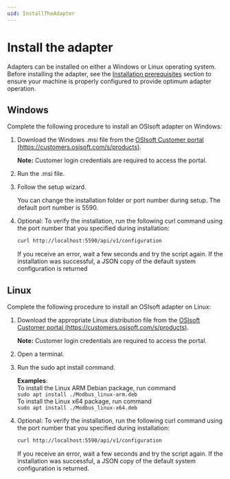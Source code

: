 ```yaml
---
uid: InstallTheAdapter
---
```


# Install the adapter

Adapters can be installed on either a Windows or Linux operating system. Before installing the adapter, see the [Installation prerequisites](xref:Installation#installation-prerequisites) section to ensure your machine is properly configured to provide optimum adapter operation.

## Windows

Complete the following procedure to install an OSIsoft adapter on Windows:

1. Download the Windows .msi file from the [OSIsoft Customer portal (https://customers.osisoft.com/s/products)](https://customers.osisoft.com/s/products).

    **Note:** Customer login credentials are required to access the portal.

2. Run the .msi file.
3. Follow the setup wizard.

    You can change the installation folder or port number during setup. The default port number is 5590.

4. Optional: To verify the installation, run the following curl command using the port number that you specified during installation:

    ```bash
   curl http://localhost:5590/api/v1/configuration
   ```

    If you receive an error, wait a few seconds and try the script again. If the installation was successful, a JSON copy of the default system configuration is returned

## Linux

Complete the following procedure to install an OSIsoft adapter on Linux:

1. Download the appropriate Linux distribution file from the [OSIsoft Customer portal (https://customers.osisoft.com/s/products)](https://customers.osisoft.com/s/products).

    **Note:** Customer login credentials are required to access the portal.

2. Open a terminal.
3. Run the sudo apt install command.

    **Examples**: <br> To install the Linux ARM Debian package, run command <br>`sudo apt install ./Modbus_linux-arm.deb` <br> To install the Linux x64 package, run command <br> `sudo apt install ./Modbus_linux-x64.deb`

4. Optional: To verify the installation, run the following curl command using the port number that you specified during installation:

   ```bash
   curl http://localhost:5590/api/v1/configuration
   ```

    If you receive an error, wait a few seconds and try the script again. If the installation was successful, a JSON copy of the default system configuration is returned.
